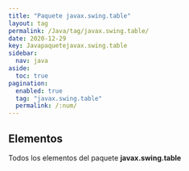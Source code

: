 ```yaml
---
title: "Paquete javax.swing.table"
layout: tag
permalink: /Java/tag/javax.swing.table/
date: 2020-12-29
key: Javapaquetejavax.swing.table
sidebar: 
  nav: java
aside: 
  toc: true
pagination: 
  enabled: true
  tag: "javax.swing.table"
  permalink: /:num/
---
```


<h2>Elementos</h2>
Todos los elementos del paquete <strong>javax.swing.table</strong>

